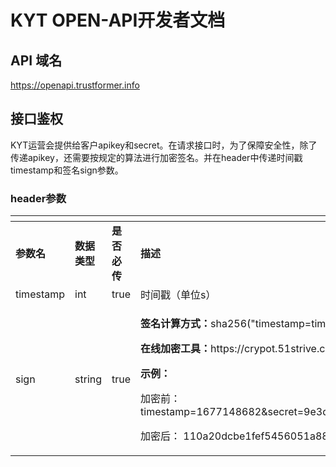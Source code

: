 # KYT OPEN-API开发者文档

## **API 域名** <a href="#api-yu-ming" id="api-yu-ming"></a>

​https://openapi.trustformer.info

## 接口鉴权 <a href="#jie-kou-jian-quan" id="jie-kou-jian-quan"></a>

KYT运营会提供给客户apikey和secret。在请求接口时，为了保障安全性，除了传递apikey，还需要按规定的算法进行加密签名。并在header中传递时间戳timestamp和签名sign参数。

### header参数

<table data-header-hidden><thead><tr><th width="143"></th><th width="111"></th><th width="114"></th><th></th></tr></thead><tbody><tr><td><strong>参数名</strong></td><td><strong>数据类型</strong></td><td><strong>是否必传</strong></td><td><strong>描述</strong></td></tr><tr><td>timestamp</td><td>int</td><td>true</td><td>时间戳（单位s）</td></tr><tr><td>sign</td><td>string</td><td>true</td><td><p><strong>签名计算方式：</strong>sha256("timestamp=timestamp的值&#x26;secret=secret的值")</p><p><strong>在线加密工具：</strong>https://crypot.51strive.com/sha256.html</p><p></p><p><strong>示例：</strong></p><p>加密前： timestamp=1677148682&#x26;secret=9e3df800bbcbb1b8fc97bf78ed95a95a92aa3a155d270f1e48eb330c2d435321</p><p>加密后： 110a20dcbe1fef5456051a8887c8d1aeba637bbc624e606697fb82a7e7ded604</p></td></tr></tbody></table>

